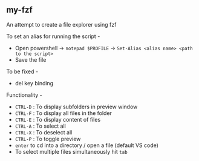 ## my-fzf ##
An attempt to create a file explorer using fzf

To set an alias for running the script -  
- Open powershell -> ```notepad $PROFILE``` -> ```Set-Alias <alias name> <path to the script>```  
- Save the file


To be fixed -
- del key binding

Functionality -
- ```CTRL-D``` : To display subfolders in preview window
- ```CTRL-F``` : To display all files in the folder
- ```CTRL-E``` : To display content of files
- ```CTRL-A``` : To select all
- ```CTRL-X``` : To deselect all 
- ```CTRL-P``` : To toggle preview 
- ```enter``` to cd into a directory / open a file (default VS code)
- To select multiple files simultaneously hit ```tab``` 
